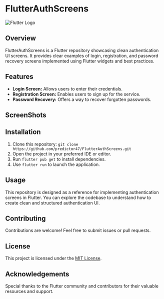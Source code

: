 # FlutterAuthScreens

![Flutter Logo](https://storage.googleapis.com/cms-storage-bucket/c823e53b3a1a7b0d36a9.png)

## Overview
FlutterAuthScreens is a Flutter repository showcasing clean authentication UI screens. It provides clear examples of login, registration, and password recovery screens implemented using Flutter widgets and best practices.

## Features
- **Login Screen:** Allows users to enter their credentials.
- **Registration Screen:** Enables users to sign up for the service.
- **Password Recovery:** Offers a way to recover forgotten passwords.
## ScreenShots


## Installation
1. Clone this repository: `git clone https://github.com/predictor47/FlutterAuthScreens.git`
2. Open the project in your preferred IDE or editor.
3. Run `flutter pub get` to install dependencies.
4. Use `flutter run` to launch the application.

## Usage
This repository is designed as a reference for implementing authentication screens in Flutter. You can explore the codebase to understand how to create clean and structured authentication UI.

## Contributing
Contributions are welcome! Feel free to submit issues or pull requests.

## License
This project is licensed under the [MIT License](LICENSE).

## Acknowledgements
Special thanks to the Flutter community and contributors for their valuable resources and support.

